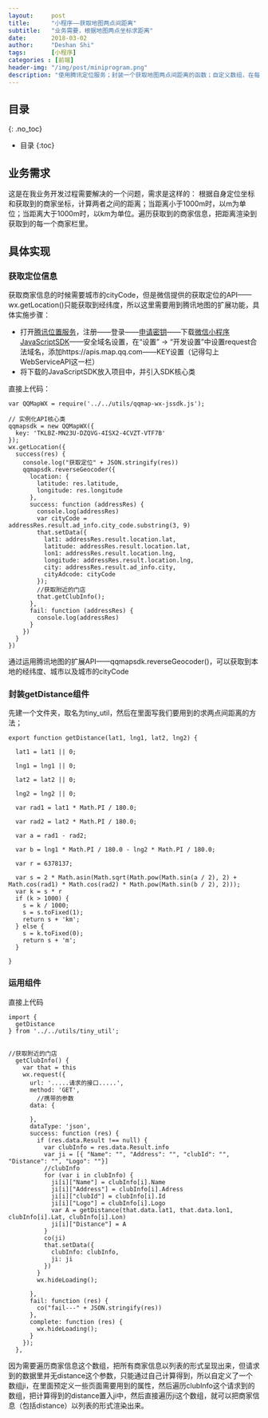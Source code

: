 ```yaml
---
layout:     post
title:      "小程序——获取地图两点间距离"
subtitle:   "业务需要，根据地图两点坐标求距离"
date:       2018-03-02
author:     "Deshan Shi"
tags:       [小程序]
categories : [前端]
header-img: "/img/post/miniprogram.png"
description: "使用腾讯定位服务；封装一个获取地图两点间距离的函数；自定义数组，在每一项中加入距离参数"
---
```


## 目录
{: .no_toc}

* 目录
{:toc}

## 业务需求

这是在我业务开发过程需要解决的一个问题，需求是这样的：
根据自身定位坐标和获取到的商家坐标，计算两者之间的距离；当距离小于1000m时，以m为单位；当距离大于1000m时，以km为单位。遍历获取到的商家信息，把距离渲染到获取到的每一个商家栏里。

## 具体实现

### 获取定位信息

获取商家信息的时候需要城市的cityCode，但是微信提供的获取定位的API——wx.getLocation()只能获取到经纬度，所以这里需要用到腾讯地图的扩展功能，具体实施步骤：

+ 打开[腾讯位置服务](https://lbs.qq.com/console/mykey.html)，注册——登录——[申请密钥](https://lbs.qq.com/console/key.html)——下载[微信小程序JavaScriptSDK](https://lbs.qq.com/qqmap_wx_jssdk/)——安全域名设置，在“设置” -> “开发设置”中设置request合法域名，添加https://apis.map.qq.com——KEY设置（记得勾上WebServiceAPI这一栏）
+ 将下载的JavaScriptSDK放入项目中，并引入SDK核心类

直接上代码：

	var QQMapWX = require('../../utils/qqmap-wx-jssdk.js');

	// 实例化API核心类
    qqmapsdk = new QQMapWX({
      key: 'TKLBZ-MN23U-DZQVG-4ISX2-4CVZT-VTF7B'
    });
    wx.getLocation({
      success(res) {
        console.log("获取定位" + JSON.stringify(res))
        qqmapsdk.reverseGeocoder({
          location: {
            latitude: res.latitude,
            longitude: res.longitude
          },
          success: function (addressRes) {
            console.log(addressRes)
            var cityCode = addressRes.result.ad_info.city_code.substring(3, 9)
            that.setData({
              lat1: addressRes.result.location.lat,
              latitude: addressRes.result.location.lat,
              lon1: addressRes.result.location.lng,
              longitude: addressRes.result.location.lng,
              city: addressRes.result.ad_info.city,
              cityAdcode: cityCode
            });
            //获取附近的门店
            that.getClubInfo();
          },
          fail: function (addressRes) {
            console.log(addressRes)
          }
        })
      }
    })

通过运用腾讯地图的扩展API——qqmapsdk.reverseGeocoder()，可以获取到本地的经纬度、城市以及城市的cityCode

### 封装getDistance组件

先建一个文件夹，取名为tiny_util，然后在里面写我们要用到的求两点间距离的方法；

	export function getDistance(lat1, lng1, lat2, lng2) {

	  lat1 = lat1 || 0;
	
	  lng1 = lng1 || 0;
	
	  lat2 = lat2 || 0;
	
	  lng2 = lng2 || 0;
	
	  var rad1 = lat1 * Math.PI / 180.0;
	
	  var rad2 = lat2 * Math.PI / 180.0;
	
	  var a = rad1 - rad2;
	
	  var b = lng1 * Math.PI / 180.0 - lng2 * Math.PI / 180.0;
	
	  var r = 6378137;
	
	  var s = 2 * Math.asin(Math.sqrt(Math.pow(Math.sin(a / 2), 2) + Math.cos(rad1) * Math.cos(rad2) * Math.pow(Math.sin(b / 2), 2)));
	  var k = s * r
	  if (k > 1000) {
	    s = k / 1000;
	    s = s.toFixed(1);
	    return s + 'km';
	  } else {
	    s = k.toFixed(0);
	    return s + 'm';
	  }
	
	}

### 运用组件

直接上代码

	import {
	  getDistance
	} from '../../utils/tiny_util';

	
	//获取附近的门店
	  getClubInfo() {
	    var that = this
	    wx.request({
	      url: '.....请求的接口.....',
	      method: 'GET',
			//携带的参数
	      data: {
			
	      },
	      dataType: 'json',
	      success: function (res) {
	        if (res.data.Result !== null) {
	          var clubInfo = res.data.Result.info
	          var ji = [{ "Name": "", "Address": "", "clubId": "", "Distance": "", "Logo": ""}]
	          //clubInfo
	          for (var i in clubInfo) {
	            ji[i]["Name"] = clubInfo[i].Name
	            ji[i]["Address"] = clubInfo[i].Adress
	            ji[i]["clubId"] = clubInfo[i].Id
	            ji[i]["Logo"] = clubInfo[i].Logo
	            var A = getDistance(that.data.lat1, that.data.lon1, clubInfo[i].Lat, clubInfo[i].Lon)
	            ji[i]["Distance"] = A
	          }
	          co(ji)
	          that.setData({
	            clubInfo: clubInfo,
	            ji: ji
	          })
	        }
	        wx.hideLoading();
	
	      },
	      fail: function (res) {
	        co("fail---" + JSON.stringify(res))
	      },
	      complete: function (res) {
	        wx.hideLoading();
	      }
	    });
	  },

因为需要遍历商家信息这个数组，把所有商家信息以列表的形式呈现出来，但请求到的数据里并无distance这个参数，只能通过自己计算得到，所以自定义了一个数组ji，在里面预定义一些页面需要用到的属性，然后遍历clubInfo这个请求到的数组，把计算得到的distance置入ji中，然后直接遍历ji这个数组，就可以把商家信息（包括distance）以列表的形式渲染出来。